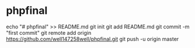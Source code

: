 # phpfinal
echo "# phpfinal" >> README.md
git init
git add README.md
git commit -m "first commit"
git remote add origin https://github.com/well147258well/phpfinal.git
git push -u origin master
